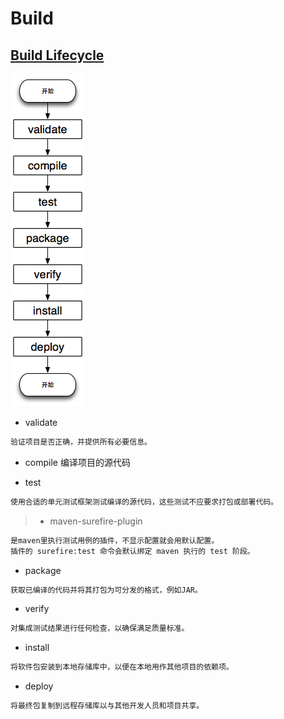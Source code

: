 # Build

## [Build Lifecycle](https://maven.apache.org/guides/introduction/introduction-to-the-lifecycle.html)
![](../_pic/build-life-cycle.png)

* validate
```md
验证项目是否正确，并提供所有必要信息。
```
* compile 编译项目的源代码

* test
```md
使用合适的单元测试框架测试编译的源代码，这些测试不应要求打包或部署代码。
```
> * maven-surefire-plugin
```md
是maven里执行测试用例的插件，不显示配置就会用默认配置。
插件的 surefire:test 命令会默认绑定 maven 执行的 test 阶段。
```
* package
```md
获取已编译的代码并将其打包为可分发的格式，例如JAR。
```
* verify
```md
对集成测试结果进行任何检查，以确保满足质量标准。
```
* install
```md
将软件包安装到本地存储库中，以便在本地用作其他项目的依赖项。
```
* deploy
```md
将最终包复制到远程存储库以与其他开发人员和项目共享。
```